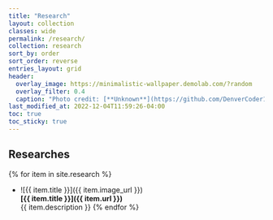 ```yaml
---
title: "Research"
layout: collection
classes: wide
permalink: /research/
collection: research
sort_by: order
sort_order: reverse
entries_layout: grid
header:
  overlay_image: https://minimalistic-wallpaper.demolab.com/?random
  overlay_filter: 0.4
  caption: "Photo credit: [**Unknown**](https://github.com/DenverCoder1/minimalistic-wallpaper-collection)"
last_modified_at: 2022-12-04T11:59:26-04:00
toc: true
toc_sticky: true
---
```


## Researches

{% for item in site.research %}
- ![{{ item.title }}]({{ item.image_url }})  
  **[{{ item.title }}]({{ item.url }})**  
  {{ item.description }}
{% endfor %}